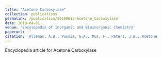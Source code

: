 ```yaml
---
title: "Acetone Carboxylase"
collection: publications
permalink: /publication/20190613-Acetone_Carboxylase'
date: 2018-04-01
venue: 'Encylopedia of Inorganic and Bioinorganic Chemistry'
paperurl: ''
citation: 'Alleman, A.B., Pussia, G.A., Mus, F., Peters, J.W., Acetone Carboxylase, Encyclopedia of Inorganic and Bioinorganic Chemistry, June 2019, doi: 10.1002/9781119951438.eibc2701 '
---
```


Encyclopedia article for Acetone Carboxylase


